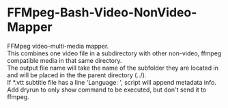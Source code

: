 # FFMpeg-Bash-Video-NonVideo-Mapper
FFMpeg video-multi-media mapper.  
This combines one video file in a subdirectory with other non-video, 
   ffmpeg compatible media in that same directory.  
The output file name will take the name of the subfolder they are
   located in and will be placed in the the parent directory (../).  
If *.vtt subtitle file has a line 'Language: <x>', script will append
  metadata info.  
Add dryrun to only show command to be executed, but don't send it to ffmpeg.
